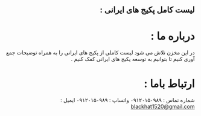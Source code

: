 
<div dir="rtl">

## لیست کامل پکیج های ایرانی :  

# درباره ما : 

در این مخزن تلاش می شود لیست کاملی از پکیج های ایرانی را به همراه توضیحات جمع آوری کنیم تا بتوانیم به توسعه پکیج های ایرانی کمک کنیم .

# ارتباط باما : 

شماره تماس : ۰۹۱۲۰۱۵۰۹۸۹
واتساپ : ۰۹۱۲۰۱۵۰۹۸۹
ایمیل : blackhat1520@gmail.com

</div>

